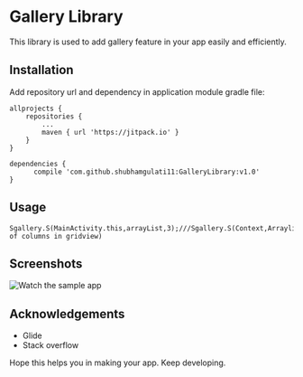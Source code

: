 # **Gallery Library**

This library is used to add gallery feature in your app easily and efficiently.

## Installation
Add repository url and dependency in application module gradle file:

	allprojects {
		repositories {
			...
			maven { url 'https://jitpack.io' }
		}
	}
  
  	dependencies {
	      compile 'com.github.shubhamgulati11:GalleryLibrary:v1.0'
	}
	
## Usage


    Sgallery.S(MainActivity.this,arrayList,3);///Sgallery.S(Context,Arraylist<String>,No. of columns in gridview)
    
## Screenshots
![Watch the sample app](https://github.com/shubhamgulati11/GalleryLibrary/blob/master/Screenshot.gif)

## Acknowledgements
* Glide
* Stack overflow

Hope this helps you in making your app. Keep developing.
    